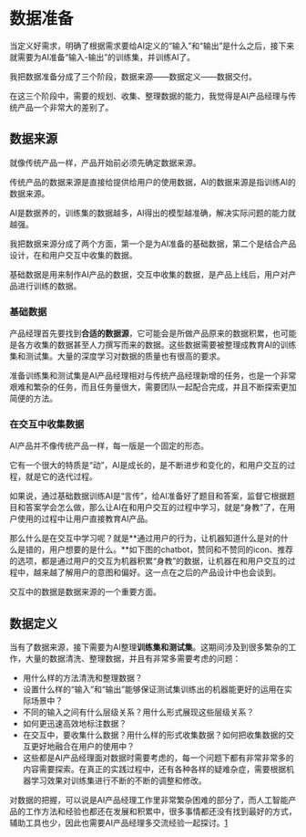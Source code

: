 # 数据准备

当定义好需求，明确了根据需求要给AI定义的“输入”和“输出”是什么之后，接下来就需要为AI准备“输入-输出”的训练集，并训练AI了。

我把数据准备分成了三个阶段，数据来源——数据定义——数据交付。

在这三个阶段中，需要的规划、收集、整理数据的能力，我觉得是AI产品经理与传统产品一个非常大的差别了。

## 数据来源

就像传统产品一样，产品开始前必须先确定数据来源。

传统产品的数据来源是直接给提供给用户的使用数据，AI的数据来源是指训练AI的数据来源。

AI是数据养的，训练集的数据越多，AI得出的模型越准确，解决实际问题的能力就越强。

我把数据来源分成了两个方面，第一个是为AI准备的基础数据，第二个是结合产品设计，在和用户交互中收集的数据。

基础数据是用来制作AI产品的数据，交互中收集的数据，是产品上线后，用户对产品进行训练的数据。

### 基础数据

产品经理首先要找到**合适的数据源**，它可能会是所做产品原来的数据积累，也可能是各方收集的数据甚至人力撰写而来的数据。这些数据需要被整理成教育AI的训练集和测试集。大量的深度学习对数据的质量也有很高的要求。

准备训练集和测试集是AI产品经理相对与传统产品经理新增的任务，也是一个非常艰难和繁杂的任务，而且任务量很大，需要团队一起配合完成，并且不断探索更加简便的方法。

### 在交互中收集数据

AI产品并不像传统产品一样，每一版是一个固定的形态。

它有一个很大的特质是“动”，AI是成长的，是不断进步和变化的，和用户交互的过程，就是它的迭代过程。

如果说，通过基础数据训练AI是“言传”，给AI准备好了题目和答案，监督它根据题目和答案学会怎么做，那么让AI在和用户交互的过程中学习，就是“身教”了，在用户使用的过程中让用户直接教育AI产品。

那么什么是在交互中学习呢？就是**通过用户的行为，让机器知道什么是对的什么是错的，用户想要的是什么。**如下图的chatbot，赞同和不赞同的icon、推荐的选项，都是通过用户的交互为机器积累“身教”的数据，让机器在和用户交互的过程中，越来越了解用户的意图和偏好。这一点在之后的产品设计中也会谈到。

交互中的数据是数据来源的一个重要方面。

## 数据定义

当有了数据来源，接下需要为AI整理**训练集和测试集**。这期间涉及到很多繁杂的工作，大量的数据清洗、整理数据，并且有非常多需要考虑的问题：

- 用什么样的方法清洗和整理数据？
- 设置什么样的“输入”和“输出”能够保证测试集训练出的机器能更好的运用在实际场景中？
- 不同的输入之间有什么层级关系？用什么形式展现这些层级关系？
- 如何更迅速高效地标注数据？
- 在交互中，要收集什么数据？用什么样的形式收集数据？如何把收集数据的交互更好地融合在用户的使用中？
- 这些都是AI产品经理面对数据时需要考虑的，每一个问题下都有非常非常多的内容需要探索。在真正的实践过程中，还有各种各样的疑难杂症，需要根据机器学习效果对训练集进行不断的不断的调整和修改。

对数据的把握，可以说是AI产品经理工作里非常繁杂困难的部分了，而人工智能产品的工作方法和经验也都还在发展和积累中，很多事情都还没有找到最好的方式，辅助工具也少，因此也需要AI产品经理多交流经验一起探讨。[1]

[1]: https://zhuanlan.zhihu.com/p/34557616
